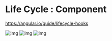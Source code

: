 # Life Cycle : Component

https://angular.io/guide/lifecycle-hooks

![img](https://github.com/lekhrajdinkar/NG6/blob/master/notes/assets/basic/14.JPG)
![img](https://github.com/lekhrajdinkar/NG6/blob/master/notes/assets/basic/15.jpg)
![img](https://github.com/lekhrajdinkar/NG6/blob/master/notes/assets/basic/16.jpg)
